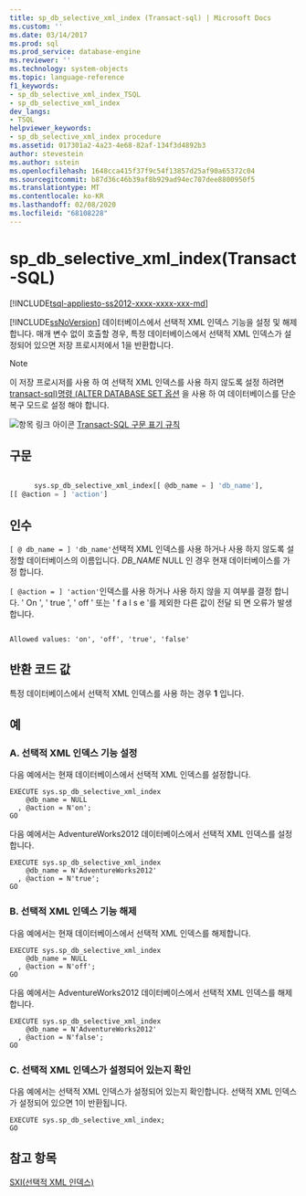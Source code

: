```yaml
---
title: sp_db_selective_xml_index (Transact-sql) | Microsoft Docs
ms.custom: ''
ms.date: 03/14/2017
ms.prod: sql
ms.prod_service: database-engine
ms.reviewer: ''
ms.technology: system-objects
ms.topic: language-reference
f1_keywords:
- sp_db_selective_xml_index_TSQL
- sp_db_selective_xml_index
dev_langs:
- TSQL
helpviewer_keywords:
- sp_db_selective_xml_index procedure
ms.assetid: 017301a2-4a23-4e68-82af-134f3d4892b3
author: stevestein
ms.author: sstein
ms.openlocfilehash: 1648cca415f37f9c54f13857d25af90a65372c04
ms.sourcegitcommit: b87d36c46b39af8b929ad94ec707dee8800950f5
ms.translationtype: MT
ms.contentlocale: ko-KR
ms.lasthandoff: 02/08/2020
ms.locfileid: "68108228"
---
```

# <a name="sp_db_selective_xml_index-transact-sql"></a>sp_db_selective_xml_index(Transact-SQL)
[!INCLUDE[tsql-appliesto-ss2012-xxxx-xxxx-xxx-md](../../includes/tsql-appliesto-ss2012-xxxx-xxxx-xxx-md.md)]

  
  [!INCLUDE[ssNoVersion](../../includes/ssnoversion-md.md)] 데이터베이스에서 선택적 XML 인덱스 기능을 설정 및 해제합니다. 매개 변수 없이 호출할 경우, 특정 데이터베이스에서 선택적 XML 인덱스가 설정되어 있으면 저장 프로시저에서 1을 반환합니다.  
  
> [!NOTE]  
>  이 저장 프로시저를 사용 하 여 선택적 XML 인덱스를 사용 하지 않도록 설정 하려면 [transact-sql&#41;명령 &#40;ALTER DATABASE SET 옵션](../../t-sql/statements/alter-database-transact-sql-set-options.md) 을 사용 하 여 데이터베이스를 단순 복구 모드로 설정 해야 합니다.  
  
 ![항목 링크 아이콘](../../database-engine/configure-windows/media/topic-link.gif "항목 링크 아이콘") [Transact-SQL 구문 표기 규칙](../../t-sql/language-elements/transact-sql-syntax-conventions-transact-sql.md)  
  
## <a name="syntax"></a>구문  
  
```sql  
  
      sys.sp_db_selective_xml_index[[ @db_name = ] 'db_name'],   
[[ @action = ] 'action']  
```  
  
## <a name="arguments"></a>인수  
`[ @ db_name = ] 'db_name'`선택적 XML 인덱스를 사용 하거나 사용 하지 않도록 설정할 데이터베이스의 이름입니다. *DB_NAME* NULL 인 경우 현재 데이터베이스를 가정 합니다.  
  
`[ @action = ] 'action'`인덱스를 사용 하거나 사용 하지 않을 지 여부를 결정 합니다. ' On ', ' true ', ' off ' 또는 ' f a l s e '를 제외한 다른 값이 전달 되 면 오류가 발생 합니다.  
  
```  
  
Allowed values: 'on', 'off', 'true', 'false'  
```  
  
## <a name="return-code-values"></a>반환 코드 값  
 특정 데이터베이스에서 선택적 XML 인덱스를 사용 하는 경우 **1** 입니다.  
  
## <a name="examples"></a>예  
  
### <a name="a-enable-selective-xml-index-functionality"></a>A. 선택적 XML 인덱스 기능 설정  
 다음 예에서는 현재 데이터베이스에서 선택적 XML 인덱스를 설정합니다.  
  
```  
EXECUTE sys.sp_db_selective_xml_index  
    @db_name = NULL  
  , @action = N'on';  
GO  
```  
  
 다음 예에서는 AdventureWorks2012 데이터베이스에서 선택적 XML 인덱스를 설정합니다.  
  
```  
EXECUTE sys.sp_db_selective_xml_index  
    @db_name = N'AdventureWorks2012'  
  , @action = N'true';  
GO  
```  
  
### <a name="b-disable-selective-xml-index-functionality"></a>B. 선택적 XML 인덱스 기능 해제  
 다음 예에서는 현재 데이터베이스에서 선택적 XML 인덱스를 해제합니다.  
  
```  
EXECUTE sys.sp_db_selective_xml_index  
    @db_name = NULL  
  , @action = N'off';  
GO  
```  
  
 다음 예에서는 AdventureWorks2012 데이터베이스에서 선택적 XML 인덱스를 해제합니다.  
  
```  
EXECUTE sys.sp_db_selective_xml_index  
    @db_name = N'AdventureWorks2012'  
  , @action = N'false';  
GO  
```  
  
### <a name="c-detect-if-selective-xml-index-is-enabled"></a>C. 선택적 XML 인덱스가 설정되어 있는지 확인  
 다음 예에서는 선택적 XML 인덱스가 설정되어 있는지 확인합니다. 선택적 XML 인덱스가 설정되어 있으면 1이 반환됩니다.  
  
```  
EXECUTE sys.sp_db_selective_xml_index;  
GO  
```  
  
## <a name="see-also"></a>참고 항목  
 [SXI&#40;선택적 XML 인덱스&#41;](../../relational-databases/xml/selective-xml-indexes-sxi.md)  
  
  

